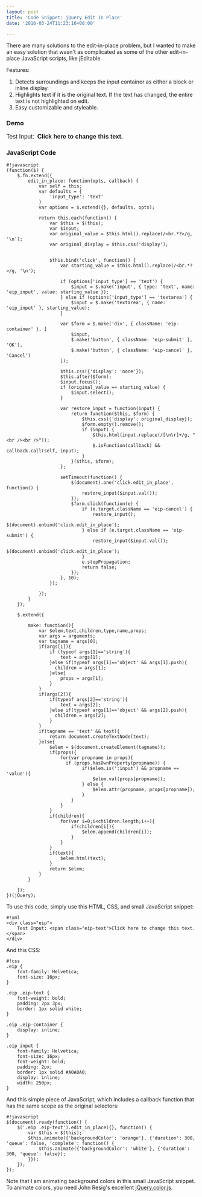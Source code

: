 ```yaml
---
layout: post
title: 'Code Snippet: jQuery Edit In Place'
date: '2010-03-24T11:23:16+00:00'

---
```

<script>
    $.fn.extend({
        edit_in_place: function(opts, callback) {
            var self = this;
            var defaults = {
                'input_type': 'text'
            }
            var options = $.extend({}, defaults, opts);
            
            return this.each(function() {
                var $this = $(this);
                var $input;
                var original_value = $this.html().replace(/<br.*?>/g, '\n');
                var original_display = $this.css('display');
                
                
                $this.bind('click', function() {
                    var starting_value = $this.html().replace(/<br.*?>/g, '\n');
                    
                    if (options['input_type'] == 'text') {
                        $input = $.make('input', { type: 'text', name: 'eip_input', value: starting_value });
                    } else if (options['input_type'] == 'textarea') {
                        $input = $.make('textarea', { name: 'eip_input' }, starting_value);
                    }
                
                    var $form = $.make('div', { className: 'eip-container' }, [
                        $input,
                        $.make('button', { className: 'eip-submit' }, 'OK'),
                        $.make('button', { className: 'eip-cancel' }, 'Cancel')
                    ]);
                    
                    $this.css({'display': 'none'});
                    $this.after($form);
                    $input.focus();
                    if (original_value == starting_value) {
                        $input.select();
                    }
                    
                    var restore_input = function(input) {
                        return function($this, $form) {
                            $this.css({'display': original_display});
                            $form.empty().remove();
                            if (input) {
                                $this.html(input.replace(/[\n\r]+/g, "<br /><br />"));
                                $.isFunction(callback) && callback.call(self, input);
                            }
                        }($this, $form);
                    };

                    setTimeout(function() {
                        $(document).one('click.edit_in_place', function() {
                            restore_input($input.val());
                        });
                        $form.click(function(e) {
                            if (e.target.className == 'eip-cancel') {
                                restore_input();
                                $(document).unbind('click.edit_in_place');
                            } else if (e.target.className == 'eip-submit') {
                                restore_input($input.val());
                                $(document).unbind('click.edit_in_place');
                            }
                            e.stopPropagation;
                            return false;
                        });
                    }, 10);
                });
                
            });
        }
    });
    
    $.extend({
    
        make: function(){
            var $elem,text,children,type,name,props;
            var args = arguments;
            var tagname = args[0];
            if(args[1]){
                if (typeof args[1]=='string'){
                    text = args[1];
                }else if(typeof args[1]=='object' && args[1].push){
                  children = args[1];
                }else{
                    props = args[1];
                }
            }
            if(args[2]){
                if(typeof args[2]=='string'){
                    text = args[2];
                }else if(typeof args[1]=='object' && args[2].push){
                  children = args[2];
                }
            }
            if(tagname == 'text' && text){
                return document.createTextNode(text);
            }else{
                $elem = $(document.createElement(tagname));
                if(props){
                    for(var propname in props){
                      if (props.hasOwnProperty(propname)) {
                            if($elem.is(':input') && propname == 'value'){
                                $elem.val(props[propname]);
                            } else {
                                $elem.attr(propname, props[propname]);
                            }
                        }
                    }
                }
                if(children){
                    for(var i=0;i<children.length;i++){
                        if(children[i]){
                            $elem.append(children[i]);
                        }
                    }
                }
                if(text){
                    $elem.html(text);
                }
                return $elem;
            }
        }
        
    });

/*
 * jQuery Color Animations
 * Copyright 2007 John Resig
 * Released under the MIT and GPL licenses.
 */

(function(jQuery){

	// We override the animation for all of these color styles
	jQuery.each(['backgroundColor', 'borderBottomColor', 'borderLeftColor', 'borderRightColor', 'borderTopColor', 'color', 'outlineColor'], function(i,attr){
		jQuery.fx.step[attr] = function(fx){
			if ( fx.state == 0 ) {
				fx.start = getColor( fx.elem, attr );
				fx.end = getRGB( fx.end );
			}

			fx.elem.style[attr] = "rgb(" + [
				Math.max(Math.min( parseInt((fx.pos * (fx.end[0] - fx.start[0])) + fx.start[0]), 255), 0),
				Math.max(Math.min( parseInt((fx.pos * (fx.end[1] - fx.start[1])) + fx.start[1]), 255), 0),
				Math.max(Math.min( parseInt((fx.pos * (fx.end[2] - fx.start[2])) + fx.start[2]), 255), 0)
			].join(",") + ")";
		}
	});

	// Color Conversion functions from highlightFade
	// By Blair Mitchelmore
	// http://jquery.offput.ca/highlightFade/

	// Parse strings looking for color tuples [255,255,255]
	function getRGB(color) {
		var result;

		// Check if we're already dealing with an array of colors
		if ( color && color.constructor == Array && color.length == 3 )
			return color;

		// Look for rgb(num,num,num)
		if (result = /rgb\(\s*([0-9]{1,3})\s*,\s*([0-9]{1,3})\s*,\s*([0-9]{1,3})\s*\)/.exec(color))
			return [parseInt(result[1]), parseInt(result[2]), parseInt(result[3])];

		// Look for rgb(num%,num%,num%)
		if (result = /rgb\(\s*([0-9]+(?:\.[0-9]+)?)\%\s*,\s*([0-9]+(?:\.[0-9]+)?)\%\s*,\s*([0-9]+(?:\.[0-9]+)?)\%\s*\)/.exec(color))
			return [parseFloat(result[1])*2.55, parseFloat(result[2])*2.55, parseFloat(result[3])*2.55];

		// Look for #a0b1c2
		if (result = /#([a-fA-F0-9]{2})([a-fA-F0-9]{2})([a-fA-F0-9]{2})/.exec(color))
			return [parseInt(result[1],16), parseInt(result[2],16), parseInt(result[3],16)];

		// Look for #fff
		if (result = /#([a-fA-F0-9])([a-fA-F0-9])([a-fA-F0-9])/.exec(color))
			return [parseInt(result[1]+result[1],16), parseInt(result[2]+result[2],16), parseInt(result[3]+result[3],16)];

		// Otherwise, we're most likely dealing with a named color
		return colors[jQuery.trim(color).toLowerCase()];
	}
	
	function getColor(elem, attr) {
		var color;

		do {
			color = jQuery.curCSS(elem, attr);

			// Keep going until we find an element that has color, or we hit the body
			if ( color != '' && color != 'transparent' || jQuery.nodeName(elem, "body") )
				break; 

			attr = "backgroundColor";
		} while ( elem = elem.parentNode );

		return getRGB(color);
	};
	
	// Some named colors to work with
	// From Interface by Stefan Petre
	// http://interface.eyecon.ro/

	var colors = {
		aqua:[0,255,255],
		azure:[240,255,255],
		beige:[245,245,220],
		black:[0,0,0],
		blue:[0,0,255],
		brown:[165,42,42],
		cyan:[0,255,255],
		darkblue:[0,0,139],
		darkcyan:[0,139,139],
		darkgrey:[169,169,169],
		darkgreen:[0,100,0],
		darkkhaki:[189,183,107],
		darkmagenta:[139,0,139],
		darkolivegreen:[85,107,47],
		darkorange:[255,140,0],
		darkorchid:[153,50,204],
		darkred:[139,0,0],
		darksalmon:[233,150,122],
		darkviolet:[148,0,211],
		fuchsia:[255,0,255],
		gold:[255,215,0],
		green:[0,128,0],
		indigo:[75,0,130],
		khaki:[240,230,140],
		lightblue:[173,216,230],
		lightcyan:[224,255,255],
		lightgreen:[144,238,144],
		lightgrey:[211,211,211],
		lightpink:[255,182,193],
		lightyellow:[255,255,224],
		lime:[0,255,0],
		magenta:[255,0,255],
		maroon:[128,0,0],
		navy:[0,0,128],
		olive:[128,128,0],
		orange:[255,165,0],
		pink:[255,192,203],
		purple:[128,0,128],
		violet:[128,0,128],
		red:[255,0,0],
		silver:[192,192,192],
		white:[255,255,255],
		yellow:[255,255,0]
	};
	
})(jQuery);

$(document).ready(function() {
    $('.eip .eip-text').edit_in_place({}, function() {
        var $this = $(this);
        $this.animate({'backgroundColor': 'orange'}, {'duration': 300, 'queue': false, 'complete': function() {
            $this.animate({'backgroundColor': 'white'}, {'duration': 300, 'queue': false});
        }});
    });
});
</script>

There are many solutions to the edit-in-place problem, but I wanted to make an easy solution that wasn't as complicated as some of the other edit-in-place JavaScript scripts, like jEditable.

Features:
<ol>
    <li>Detects surroundings and keeps the input container as either a block or inline display.</li>
    <li>Highlights text if it is the original text. If the text has changed, the entire text is not highlighted on edit.</li>
    <li>Easy customizable and styleable.</li>
</ol>

### Demo

<style>
.eip {
    font-family: Helvetica;
    font-size: 16px;
}

.eip .eip-text {
    font-weight: bold;
    padding: 2px 3px;
    border: 1px solid white;
}

.eip .eip-container {
    display: inline;
}

.eip input {
    font-family: Helvetica;
    font-size: 16px;
    font-weight: bold;
    padding: 2px;
    border: 1px solid #A0A0A0;
    display: inline;
    width: 250px;
}
</style>

<div class="eip">
    Test Input: <span class="eip-text">Click here to change this text.</span>
</div>

### JavaScript Code

    #!javascript
    (function($) {
        $.fn.extend({
            edit_in_place: function(opts, callback) {
                var self = this;
                var defaults = {
                    'input_type': 'text'
                }
                var options = $.extend({}, defaults, opts);
            
                return this.each(function() {
                    var $this = $(this);
                    var $input;
                    var original_value = $this.html().replace(/<br.*?>/g, '\n');
                    var original_display = $this.css('display');
                
                
                    $this.bind('click', function() {
                        var starting_value = $this.html().replace(/<br.*?>/g, '\n');
                    
                        if (options['input_type'] == 'text') {
                            $input = $.make('input', { type: 'text', name: 'eip_input', value: starting_value });
                        } else if (options['input_type'] == 'textarea') {
                            $input = $.make('textarea', { name: 'eip_input' }, starting_value);
                        }
                
                        var $form = $.make('div', { className: 'eip-container' }, [
                            $input,
                            $.make('button', { className: 'eip-submit' }, 'OK'),
                            $.make('button', { className: 'eip-cancel' }, 'Cancel')
                        ]);
                    
                        $this.css({'display': 'none'});
                        $this.after($form);
                        $input.focus();
                        if (original_value == starting_value) {
                            $input.select();
                        }
                    
                        var restore_input = function(input) {
                            return function($this, $form) {
                                $this.css({'display': original_display});
                                $form.empty().remove();
                                if (input) {
                                    $this.html(input.replace(/[\n\r]+/g, "<br /><br />"));
                                    $.isFunction(callback) && callback.call(self, input);
                                }
                            }($this, $form);
                        };

                        setTimeout(function() {
                            $(document).one('click.edit_in_place', function() {
                                restore_input($input.val());
                            });
                            $form.click(function(e) {
                                if (e.target.className == 'eip-cancel') {
                                    restore_input();
                                    $(document).unbind('click.edit_in_place');
                                } else if (e.target.className == 'eip-submit') {
                                    restore_input($input.val());
                                    $(document).unbind('click.edit_in_place');
                                }
                                e.stopPropagation;
                                return false;
                            });
                        }, 10);
                    });
                
                });
            }
        });
    
        $.extend({
    
            make: function(){
                var $elem,text,children,type,name,props;
                var args = arguments;
                var tagname = args[0];
                if(args[1]){
                    if (typeof args[1]=='string'){
                        text = args[1];
                    }else if(typeof args[1]=='object' && args[1].push){
                      children = args[1];
                    }else{
                        props = args[1];
                    }
                }
                if(args[2]){
                    if(typeof args[2]=='string'){
                        text = args[2];
                    }else if(typeof args[1]=='object' && args[2].push){
                      children = args[2];
                    }
                }
                if(tagname == 'text' && text){
                    return document.createTextNode(text);
                }else{
                    $elem = $(document.createElement(tagname));
                    if(props){
                        for(var propname in props){
                          if (props.hasOwnProperty(propname)) {
                                if($elem.is(':input') && propname == 'value'){
                                    $elem.val(props[propname]);
                                } else {
                                    $elem.attr(propname, props[propname]);
                                }
                            }
                        }
                    }
                    if(children){
                        for(var i=0;i<children.length;i++){
                            if(children[i]){
                                $elem.append(children[i]);
                            }
                        }
                    }
                    if(text){
                        $elem.html(text);
                    }
                    return $elem;
                }
            }
        
        });
    })(jQuery);

<p>To use this code, simply use this HTML, CSS, and small JavaScript snippet:</p>

    #!xml
    <div class="eip">
        Test Input: <span class="eip-text">Click here to change this text.</span>
    </div>

<p>And this CSS:</p>

    #!css
    .eip {
        font-family: Helvetica;
        font-size: 16px;
    }

    .eip .eip-text {
        font-weight: bold;
        padding: 2px 3px;
        border: 1px solid white;
    }

    .eip .eip-container {
        display: inline;
    }

    .eip input {
        font-family: Helvetica;
        font-size: 16px;
        font-weight: bold;
        padding: 2px;
        border: 1px solid #A0A0A0;
        display: inline;
        width: 250px;
    }

<p>And this simple piece of JavaScript, which includes a callback function that has the same scope as the original selectors:</p>

    #!javascript
    $(document).ready(function() {
        $('.eip .eip-text').edit_in_place({}, function() {
            var $this = $(this);
            $this.animate({'backgroundColor': 'orange'}, {'duration': 300, 'queue': false, 'complete': function() {
                $this.animate({'backgroundColor': 'white'}, {'duration': 300, 'queue': false});
            }});
        });
    });

Note that I am animating background colors in this small JavaScript snippet. To animate colors, you need John Resig's excellent <a href="http://plugins.jquery.com/project/color">jQuery.color.js</a>.
